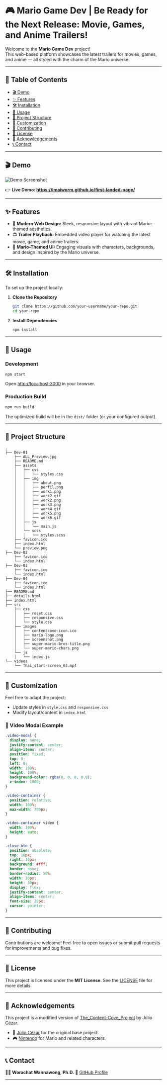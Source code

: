 # 🎮 Mario Game Dev | Be Ready for the Next Release: Movie, Games, and Anime Trailers!

Welcome to the **Mario Game Dev** project!  
This web-based platform showcases the latest trailers for movies, games, and anime — all styled with the charm of the Mario universe.

---

## 📑 Table of Contents

- [🎬 Demo](#demo)
- [✨ Features](#features)
- [🛠 Installation](#installation)
- [🚀 Usage](#usage)
- [📁 Project Structure](#project-structure)
- [🎨 Customization](#customization)
- [🤝 Contributing](#contributing)
- [🧾 License](#license)
- [🙏 Acknowledgements](#acknowledgements)
- [📞 Contact](#contact)

---

## 🎬 Demo

![Demo Screenshot](./src/images/screenshot.png)

👉 **Live Demo: https://imaiworm.github.io/first-landed-page/**

---

## ✨ Features

- 🎨 **Modern Web Design:** Sleek, responsive layout with vibrant Mario-themed aesthetics.
- 📺 **Trailer Playback:** Embedded video player for watching the latest movie, game, and anime trailers.
- 🍄 **Mario-Themed UI:** Engaging visuals with characters, backgrounds, and design inspired by the Mario universe.

---

## 🛠 Installation

To set up the project locally:

1. **Clone the Repository**

   ```bash
   git clone https://github.com/your-username/your-repo.git
   cd your-repo
   ```

2. **Install Dependencies**

   ```bash
   npm install
   ```

---

## 🚀 Usage

### Development

```bash
npm start
```

Open [http://localhost:3000](http://localhost:3000) in your browser.

### Production Build

```bash
npm run build
```

The optimized build will be in the `dist/` folder (or your configured output).

---

## 📁 Project Structure

```
.
├── Dev-01
    ├── ALL_Preview.jpg
    ├── README.md
    ├── assets
    │   ├── css
    │   │   └── styles.css
    │   ├── img
    │   │   ├── about.png
    │   │   ├── perfil.png
    │   │   ├── work1.png
    │   │   ├── work2.gif
    │   │   ├── work2.png
    │   │   ├── work3.png
    │   │   ├── work4.gif
    │   │   ├── work5.png
    │   │   └── work6.gif
    │   ├── js
    │   │   └── main.js
    │   └── scss
    │   │   └── styles.scss
    ├── favicon.ico
    ├── index.html
    └── preview.png
├── Dev-02
    ├── favicon.ico
    └── index.html
├── Dev-03
    ├── favicon.ico
    └── index.html
├── Dev-04
    ├── favicon.ico
    └── index.html
├── README.md
├── details.html
├── index.html
├── src
    ├── css
    │   ├── reset.css
    │   ├── responsive.css
    │   └── style.css
    ├── images
    │   ├── contentcove-icon.ico
    │   ├── mario-logo.png
    │   ├── screenshot.png
    │   ├── super-mario-bros-title.png
    │   └── super-mario-chars.png
    └── js
    │   └── index.js
└── videos
    └── Thai_start-screen_03.mp4
```

---

## 🎨 Customization

Feel free to adapt the project:

* Update styles in `style.css` and `responsive.css`
* Modify layout/content in `index.html`

### 🔳 Video Modal Example

```css
.video-modal {
  display: none;
  justify-content: center;
  align-items: center;
  position: fixed;
  top: 0;
  left: 0;
  width: 100%;
  height: 100%;
  background-color: rgba(0, 0, 0, 0.8);
  z-index: 1000;
}

.video-container {
  position: relative;
  width: 100%;
  max-width: 700px;
}

.video-container video {
  width: 100%;
  height: auto;
}

.close-btn {
  position: absolute;
  top: 10px;
  right: 10px;
  background: #fff;
  border: none;
  border-radius: 50%;
  width: 30px;
  height: 30px;
  display: flex;
  justify-content: center;
  align-items: center;
  font-size: 20px;
  cursor: pointer;
}
```

---

## 🤝 Contributing

Contributions are welcome!
Feel free to open issues or submit pull requests for improvements and bug fixes.

---

## 🧾 License

This project is licensed under the **MIT License**.
See the [LICENSE](LICENSE) file for more details.

---

## 🙏 Acknowledgements

This project is a modified version of [The\_Content-Cove\_Project](https://github.com/juletopi/The_Content-Cove_Project) by Júlio Cézar.

* 👤 [Júlio Cézar](https://github.com/juletopi) for the original base project.
* 🎮 [Nintendo](https://www.nintendo.com/) for Mario and related characters.

---

## 📞 Contact

👨‍🏫 **Worachat Wannawong, Ph.D.**
🔗 [GitHub Profile](https://github.com/worachat-dev)

---
